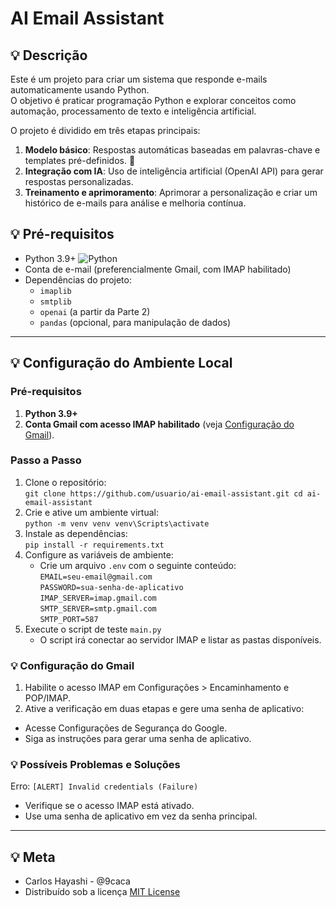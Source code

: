 <h1>AI Email Assistant</h1>

##  💡 Descrição
Este é um projeto para criar um sistema que responde e-mails automaticamente usando Python.  
O objetivo é praticar programação Python e explorar conceitos como automação, processamento de texto e inteligência artificial.  

O projeto é dividido em três etapas principais:

1. **Modelo básico**: Respostas automáticas baseadas em palavras-chave e templates pré-definidos. 🚧
2. **Integração com IA**: Uso de inteligência artificial (OpenAI API) para gerar respostas personalizadas.
3. **Treinamento e aprimoramento**: Aprimorar a personalização e criar um histórico de e-mails para análise e melhoria contínua.

##  💡 Pré-requisitos

* Python 3.9+ ![Python](https://img.shields.io/badge/Code-Python-informational?style=flat&logo=python&color=3776AB)
* Conta de e-mail (preferencialmente Gmail, com IMAP habilitado)
* Dependências do projeto:
  * `imaplib`
  * `smtplib`
  * `openai` (a partir da Parte 2)
  * `pandas` (opcional, para manipulação de dados)
---

##  💡 Configuração do Ambiente Local

### Pré-requisitos
1. **Python 3.9+**
2. **Conta Gmail com acesso IMAP habilitado** (veja [Configuração do Gmail](#configuração-do-gmail)).

### Passo a Passo
1. Clone o repositório:</br>
    `git clone https://github.com/usuario/ai-email-assistant.git
     cd ai-email-assistant`
2. Crie e ative um ambiente virtual:</br>
    `python -m venv venv
     venv\Scripts\activate`
3. Instale as dependências:</br>
    `pip install -r requirements.txt`
4. Configure as variáveis de ambiente:
    - Crie um arquivo `.env` com o seguinte conteúdo:</br>
    `EMAIL=seu-email@gmail.com`</br>
    `PASSWORD=sua-senha-de-aplicativo`</br>
    `IMAP_SERVER=imap.gmail.com`</br>
    `SMTP_SERVER=smtp.gmail.com`</br>
    `SMTP_PORT=587`</br>
5. Execute o script de teste `main.py`
    - O script irá conectar ao servidor IMAP e listar as pastas disponíveis.

###  💡 Configuração do Gmail
1. Habilite o acesso IMAP em Configurações > Encaminhamento e POP/IMAP.
2. Ative a verificação em duas etapas e gere uma senha de aplicativo:
  - Acesse Configurações de Segurança do Google.
  - Siga as instruções para gerar uma senha de aplicativo.

###  💡 Possíveis Problemas e Soluções
Erro: `[ALERT] Invalid credentials (Failure)`
  - Verifique se o acesso IMAP está ativado.
  - Use uma senha de aplicativo em vez da senha principal.

___
  
##  💡 Meta
- Carlos Hayashi - @9caca
- Distribuído sob a licença [MIT License](https://https://github.com/9caca/AirCnC/blob/master/LICENSE)